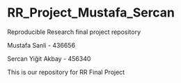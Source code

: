 # RR_Project_Mustafa_Sercan
Reproducible Research final project repository

Mustafa Sanli - 436656

Sercan Yiğit Akbay - 456340


This is our repository for RR Final Project
